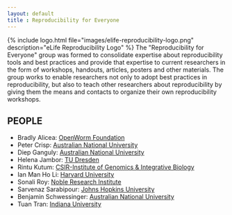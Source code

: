 ```yaml
---
layout: default
title : Reproducibility for Everyone
---
```

{% include logo.html file="images/elife-reproducibility-logo.png" description="eLife Reproducibility Logo" %}
The "Reproducibility for Everyone" group was formed to consolidate expertise about reproducibility tools and best practices and provide that expertise to current researchers in the form of workshops, handouts, articles, posters and other materials. The group works to enable researchers not only to adopt best practices in reproducibility, but also to teach other researchers about reproducibility by giving them the means and contacts to organize their own reproducibility workshops.

<!-- ## RESOURCES -->
<!-- * [API Design]({{site.baseurl}}/module/api_design) -->
<!-- * [Reproducibility Resource & Tools]({{ site.baseurl }}/reproducibility-resource-and-tools)  -->

## PEOPLE
- Bradly Alicea: [OpenWorm Foundation](https://bradly-alicea.weebly.com)
- Peter Crisp: [Australian National University](http://biology.anu.edu.au/people/peter-crisp)
- Diep Ganguly: [Australian National University](http://biology.anu.edu.au/people/diep-ganguly)
- Helena Jambor: [TU Dresden](https://helenajambor.wordpress.com/eine-seite/)
- Rintu Kutum: [CSIR-Institute of Genomics & Integrative Biology](https://www.researchgate.net/profile/Rintu_Kutum)
- Ian Man Ho Li: [Harvard University](https://scholar.harvard.edu/mannstadt/people/ian-li)
- Sonali Roy: [Noble Research Institute](https://www.researchgate.net/profile/Sonali_Roy2)
- Sarvenaz Sarabipour: [Johns Hopkins University](https://www.researchgate.net/profile/Sarvenaz_Sarabipour)
- Benjamin Schwessinger: [Australian National University](http://biology.anu.edu.au/people/benjamin-schwessinger)
- Tuan Tran: [Indiana University](https://www.mayo.edu/research/faculty/weissgerber-tracey-l-ph-d/bio-20199363)
